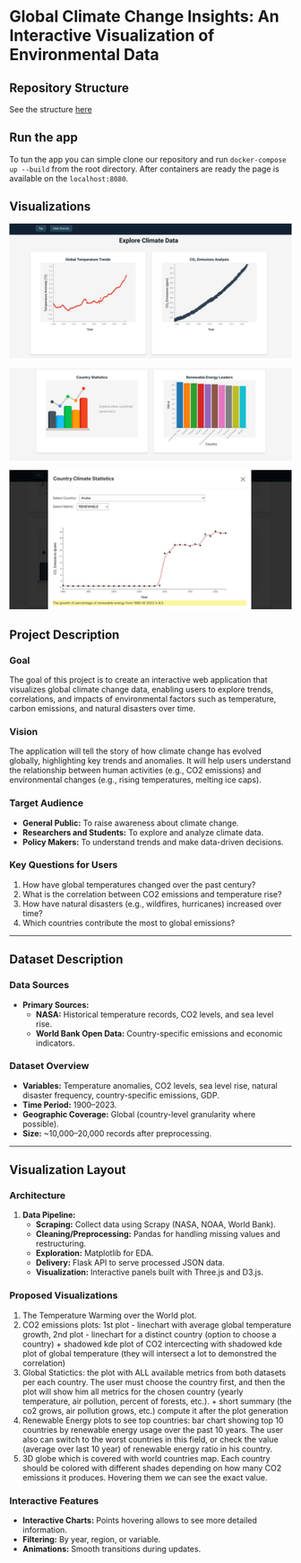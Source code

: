 # Global Climate Change Insights: An Interactive Visualization of Environmental Data

## Repository Structure
See the structure [here](./checkpoints/repository_structure.md)

## Run the app
To tun the app you can simple clone our repository and run ``docker-compose up --build`` from the root directory. After containers are ready the page is available on the ``localhost:8080``.

## Visualizations

![](./checkpoints/pictures/temp_co2_charts.jpg)

![](./checkpoints/pictures/country_renew_charts.jpg)

![](./checkpoints/pictures/country_chart_openes.jpg)




## Project Description

### Goal  
The goal of this project is to create an interactive web application that visualizes global climate change data, enabling users to explore trends, correlations, and impacts of environmental factors such as temperature, carbon emissions, and natural disasters over time.

### Vision  
The application will tell the story of how climate change has evolved globally, highlighting key trends and anomalies. It will help users understand the relationship between human activities (e.g., CO2 emissions) and environmental changes (e.g., rising temperatures, melting ice caps).

### Target Audience  
- **General Public:** To raise awareness about climate change.  
- **Researchers and Students:** To explore and analyze climate data.  
- **Policy Makers:** To understand trends and make data-driven decisions.  

### Key Questions for Users  
1. How have global temperatures changed over the past century?  
2. What is the correlation between CO2 emissions and temperature rise?  
3. How have natural disasters (e.g., wildfires, hurricanes) increased over time?  
4. Which countries contribute the most to global emissions?  

---

## Dataset Description

### Data Sources  
- **Primary Sources:**  
  - **NASA:** Historical temperature records, CO2 levels, and sea level rise.  
  - **World Bank Open Data:** Country-specific emissions and economic indicators.  

### Dataset Overview  
- **Variables:** Temperature anomalies, CO2 levels, sea level rise, natural disaster frequency, country-specific emissions, GDP.  
- **Time Period:** 1900–2023.  
- **Geographic Coverage:** Global (country-level granularity where possible).  
- **Size:** ~10,000–20,000 records after preprocessing.  

---

## Visualization Layout

### Architecture  
1. **Data Pipeline:**  
   - **Scraping:** Collect data using Scrapy (NASA, NOAA, World Bank).  
   - **Cleaning/Preprocessing:** Pandas for handling missing values and restructuring.  
   - **Exploration:** Matplotlib for EDA.  
   - **Delivery:** Flask API to serve processed JSON data.  
   - **Visualization:** Interactive panels built with Three.js and D3.js.  

### Proposed Visualizations  

1. The Temperature Warming over the World plot.
2. CO2 emissions plots: 1st plot - linechart with average global temperature growth, 2nd plot - linechart for a distinct country (option to choose a country) + shadowed kde plot of CO2 intercecting with shadowed kde plot of global temperature (they will intersect a lot to demonstred the correlation) 
3. Global Statictics: the plot with ALL available metrics from both datasets per each country. The user must choose the country first, and then the plot will show him all metrics for the chosen country (yearly temperature, air pollution, percent of forests, etc.). + short summary (the co2 grows, air pollution grows, etc.) compute it after the plot generation
4. Renewable Energy plots to see top countries: bar chart showing top 10 countries by renewable energy usage over the past 10 years. The user also can switch to the worst countries in this field, or check the value (average over last 10 year) of renewable energy ratio in his country.
5. 3D globe which is covered with world countries map. Each country should be colored with different shades depending on how many CO2 emissions it produces. Hovering them we can see the exact value.

### Interactive Features  
- **Interactive Charts:** Points hovering allows to see more detailed information.
- **Filtering:** By year, region, or variable.  
- **Animations:** Smooth transitions during updates.  
